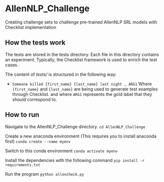 # AllenNLP_Challenge
Creating challenge sets to challenge pre-trained AllenNLP SRL models with Checklist implementation       

## How the tests work

The tests are stored in the tests directory. Each file in this directory contains an experiment. Typically, the Checklist framework is used to enrich the test cases.

The content of _tests/_ is structured in the following way:
- `Someone killed {first_name} {last_name} last night , ARG1`
Where `{first_name}` and `{last_name}` are being used to generate test examples through Checklist. 
and where `ARG1` represents the gold label that they should correspond to. 

## How to run

Navigate to the AllenNLP_Challenge directory. 
`cd AllenNLP_Challenge`

Create a new anaconda environment (This requires you to install anaconda first)
`conda create --name myenv`

Switch to this conda environment
`conda activate myenv`

Install the dependencies with the following command
`pip install -r requirements.txt`

Run the program
`python allencheck.py`
